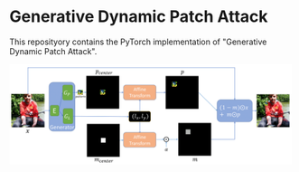 # Generative Dynamic Patch Attack

This reposityory contains the PyTorch implementation of "Generative Dynamic Patch Attack".

<img src="https://github.com/lxuniverse/gdpa/blob/main/pics/gdpa_arch.png" width="500" class="center">
